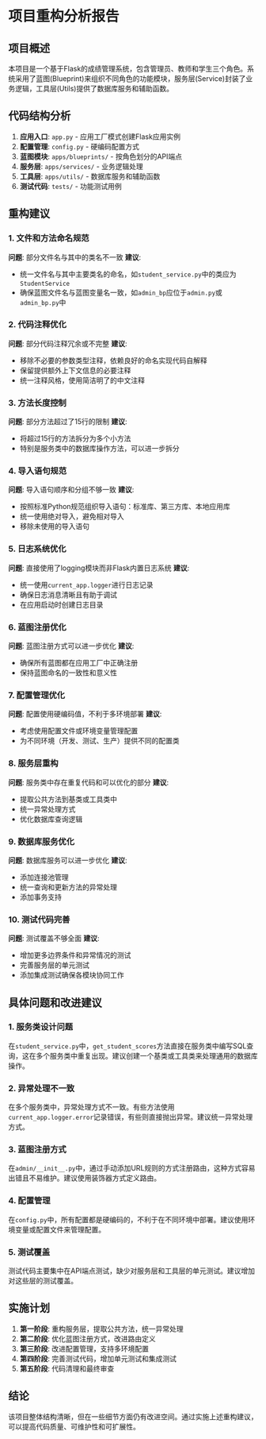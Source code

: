 # 项目重构分析报告

## 项目概述
本项目是一个基于Flask的成绩管理系统，包含管理员、教师和学生三个角色。系统采用了蓝图(Blueprint)来组织不同角色的功能模块，服务层(Service)封装了业务逻辑，工具层(Utils)提供了数据库服务和辅助函数。

## 代码结构分析
1. **应用入口**: `app.py` - 应用工厂模式创建Flask应用实例
2. **配置管理**: `config.py` - 硬编码配置方式
3. **蓝图模块**: `apps/blueprints/` - 按角色划分的API端点
4. **服务层**: `apps/services/` - 业务逻辑处理
5. **工具层**: `apps/utils/` - 数据库服务和辅助函数
6. **测试代码**: `tests/` - 功能测试用例

## 重构建议

### 1. 文件和方法命名规范
**问题**: 部分文件名与其中的类名不一致
**建议**:
- 统一文件名与其中主要类名的命名，如`student_service.py`中的类应为`StudentService`
- 确保蓝图文件名与蓝图变量名一致，如`admin_bp`应位于`admin.py`或`admin_bp.py`中

### 2. 代码注释优化
**问题**: 部分代码注释冗余或不完整
**建议**:
- 移除不必要的参数类型注释，依赖良好的命名实现代码自解释
- 保留提供额外上下文信息的必要注释
- 统一注释风格，使用简洁明了的中文注释

### 3. 方法长度控制
**问题**: 部分方法超过了15行的限制
**建议**:
- 将超过15行的方法拆分为多个小方法
- 特别是服务类中的数据库操作方法，可以进一步拆分

### 4. 导入语句规范
**问题**: 导入语句顺序和分组不够一致
**建议**:
- 按照标准Python规范组织导入语句：标准库、第三方库、本地应用库
- 统一使用绝对导入，避免相对导入
- 移除未使用的导入语句

### 5. 日志系统优化
**问题**: 直接使用了logging模块而非Flask内置日志系统
**建议**:
- 统一使用`current_app.logger`进行日志记录
- 确保日志消息清晰且有助于调试
- 在应用启动时创建日志目录

### 6. 蓝图注册优化
**问题**: 蓝图注册方式可以进一步优化
**建议**:
- 确保所有蓝图都在应用工厂中正确注册
- 保持蓝图命名的一致性和意义性

### 7. 配置管理优化
**问题**: 配置使用硬编码值，不利于多环境部署
**建议**:
- 考虑使用配置文件或环境变量管理配置
- 为不同环境（开发、测试、生产）提供不同的配置类

### 8. 服务层重构
**问题**: 服务类中存在重复代码和可以优化的部分
**建议**:
- 提取公共方法到基类或工具类中
- 统一异常处理方式
- 优化数据库查询逻辑

### 9. 数据库服务优化
**问题**: 数据库服务可以进一步优化
**建议**:
- 添加连接池管理
- 统一查询和更新方法的异常处理
- 添加事务支持

### 10. 测试代码完善
**问题**: 测试覆盖不够全面
**建议**:
- 增加更多边界条件和异常情况的测试
- 完善服务层的单元测试
- 添加集成测试确保各模块协同工作

## 具体问题和改进建议

### 1. 服务类设计问题
在`student_service.py`中，`get_student_scores`方法直接在服务类中编写SQL查询，这在多个服务类中重复出现。建议创建一个基类或工具类来处理通用的数据库操作。

### 2. 异常处理不一致
在多个服务类中，异常处理方式不一致。有些方法使用`current_app.logger.error`记录错误，有些则直接抛出异常。建议统一异常处理方式。

### 3. 蓝图注册方式
在`admin/__init__.py`中，通过手动添加URL规则的方式注册路由，这种方式容易出错且不易维护。建议使用装饰器方式定义路由。

### 4. 配置管理
在`config.py`中，所有配置都是硬编码的，不利于在不同环境中部署。建议使用环境变量或配置文件来管理配置。

### 5. 测试覆盖
测试代码主要集中在API端点测试，缺少对服务层和工具层的单元测试。建议增加对这些层的测试覆盖。

## 实施计划
1. **第一阶段**: 重构服务层，提取公共方法，统一异常处理
2. **第二阶段**: 优化蓝图注册方式，改进路由定义
3. **第三阶段**: 改进配置管理，支持多环境配置
4. **第四阶段**: 完善测试代码，增加单元测试和集成测试
5. **第五阶段**: 代码清理和最终审查

## 结论
该项目整体结构清晰，但在一些细节方面仍有改进空间。通过实施上述重构建议，可以提高代码质量、可维护性和可扩展性。